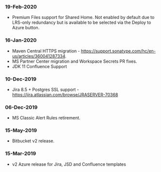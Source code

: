 ### 19-Feb-2020
* Premium Files support for Shared Home. Not enabled by default due to LRS-only redundancy but is available to be selected via the Deploy to Azure button.

### 16-Jan-2020
* Maven Central HTTPS migration - https://support.sonatype.com/hc/en-us/articles/360041287334.
* MS Partner Center migration and Workspace Secrets PR fixes.
* JDK 11 Confluence Support

### 10-Dec-2019
* Jira 8.5 + Postgres SSL support - https://jira.atlassian.com/browse/JRASERVER-70368

### 06-Dec-2019
* MS Classic Alert Rules retirement.

### 15-May-2019
* Bitbucket v2 release.
	
### 15-Mar-2019
* v2 Azure release for Jira, JSD and Confluence templates